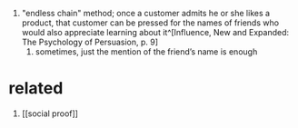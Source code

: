 1. "endless chain" method; once a customer admits he or she likes a product, that customer can be pressed for the names of friends who would also appreciate learning about it^[Influence, New and Expanded: The Psychology of Persuasion, p. 9]
	1. sometimes, just the mention of the friend’s name is enough

# related
1. [[social proof]]